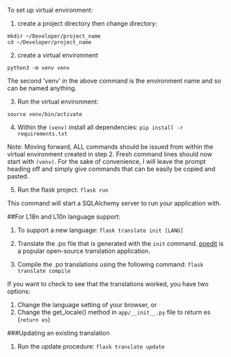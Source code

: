 To set up virtual environment:
1. create a project directory then change directory:

```
mkdir ~/Developer/project_name
cd ~/Developer/project_name
```

2. create a virtual environment

`python3 -m venv venv`

The second 'venv' in the above command is the environment name and so can be named anything.

3. Run the virtual environment:
```
source venv/bin/activate
```

4. Within the `(venv)` install all dependencies:
`pip install -r requirements.txt`

Note: Moving forward, ALL commands should be issued from within the virtual environment created in step 2. Fresh command lines should now start with `(venv)`. For the sake of convenience, I will leave the prompt heading off and simply give commands that can be easily be copied and pasted.

5. Run the flask project.
`flask run`

This command will start a SQLAlchemy server to run your application with.

<!-- TODO: add directions for password reset by e-mail -->

##For L18n and L10n language support:
1. To support a new language:
`flask translate init [LANG]`

2. Translate the .po file that is generated with the `init` command. [poedit](https://poedit.net/) is a popular open-source translation application.

3. Compile the .po translations using the following command:
`flask translate compile`

If you want to check to see that the translations worked, you have two options:
  1. Change the language setting of your browser, or
  2. Change the get_locale() method in `app/__init__.py` file to return es (`return es`)

###Updating an existing translation
1. Run the update procedure:
`flask translate update`
